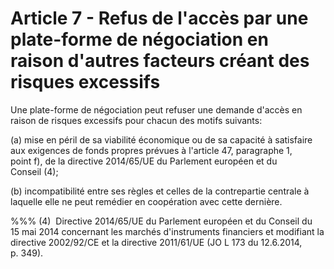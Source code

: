 # Article 7 - Refus de l'accès par une plate-forme de négociation en raison d'autres facteurs créant des risques excessifs


Une plate-forme de négociation peut refuser une demande d'accès en raison de risques excessifs pour chacun des motifs suivants:

(a) mise en péril de sa viabilité économique ou de sa capacité à satisfaire aux exigences de fonds propres prévues à l'article 47, paragraphe 1, point f), de la directive 2014/65/UE du Parlement européen et du Conseil (4);

(b) incompatibilité entre ses règles et celles de la contrepartie centrale à laquelle elle ne peut remédier en coopération avec cette dernière.

%%% (4)  Directive 2014/65/UE du Parlement européen et du Conseil du 15 mai 2014 concernant les marchés d'instruments financiers et modifiant la directive 2002/92/CE et la directive 2011/61/UE (JO L 173 du 12.6.2014, p. 349).

